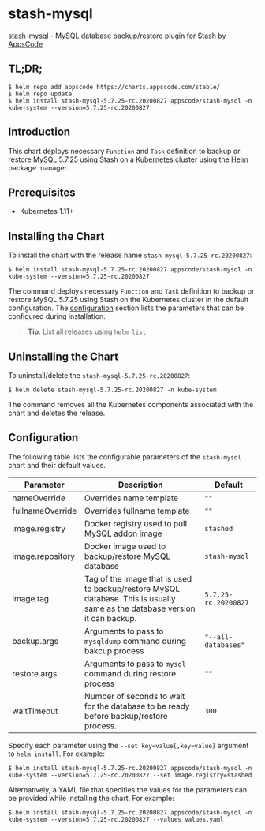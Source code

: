 # stash-mysql

[stash-mysql](https://github.com/stashed/mysql) - MySQL database backup/restore plugin for [Stash by AppsCode](https://stash.run)

## TL;DR;

```console
$ helm repo add appscode https://charts.appscode.com/stable/
$ helm repo update
$ helm install stash-mysql-5.7.25-rc.20200827 appscode/stash-mysql -n kube-system --version=5.7.25-rc.20200827
```

## Introduction

This chart deploys necessary `Function` and `Task` definition to backup or restore MySQL 5.7.25 using Stash on a [Kubernetes](http://kubernetes.io) cluster using the [Helm](https://helm.sh) package manager.

## Prerequisites

- Kubernetes 1.11+

## Installing the Chart

To install the chart with the release name `stash-mysql-5.7.25-rc.20200827`:

```console
$ helm install stash-mysql-5.7.25-rc.20200827 appscode/stash-mysql -n kube-system --version=5.7.25-rc.20200827
```

The command deploys necessary `Function` and `Task` definition to backup or restore MySQL 5.7.25 using Stash on the Kubernetes cluster in the default configuration. The [configuration](#configuration) section lists the parameters that can be configured during installation.

> **Tip**: List all releases using `helm list`

## Uninstalling the Chart

To uninstall/delete the `stash-mysql-5.7.25-rc.20200827`:

```console
$ helm delete stash-mysql-5.7.25-rc.20200827 -n kube-system
```

The command removes all the Kubernetes components associated with the chart and deletes the release.

## Configuration

The following table lists the configurable parameters of the `stash-mysql` chart and their default values.

|    Parameter     |                                                         Description                                                         |       Default        |
|------------------|-----------------------------------------------------------------------------------------------------------------------------|----------------------|
| nameOverride     | Overrides name template                                                                                                     | `""`                 |
| fullnameOverride | Overrides fullname template                                                                                                 | `""`                 |
| image.registry   | Docker registry used to pull MySQL addon image                                                                              | `stashed`            |
| image.repository | Docker image used to backup/restore MySQL database                                                                          | `stash-mysql`        |
| image.tag        | Tag of the image that is used to backup/restore MySQL database. This is usually same as the database version it can backup. | `5.7.25-rc.20200827` |
| backup.args      | Arguments to pass to `mysqldump` command  during bakcup process                                                             | `"--all-databases"`  |
| restore.args     | Arguments to pass to `mysql` command during restore process                                                                 | `""`                 |
| waitTimeout      | Number of seconds to wait for the database to be ready before backup/restore process.                                       | `300`                |


Specify each parameter using the `--set key=value[,key=value]` argument to `helm install`. For example:

```console
$ helm install stash-mysql-5.7.25-rc.20200827 appscode/stash-mysql -n kube-system --version=5.7.25-rc.20200827 --set image.registry=stashed
```

Alternatively, a YAML file that specifies the values for the parameters can be provided while
installing the chart. For example:

```console
$ helm install stash-mysql-5.7.25-rc.20200827 appscode/stash-mysql -n kube-system --version=5.7.25-rc.20200827 --values values.yaml
```
